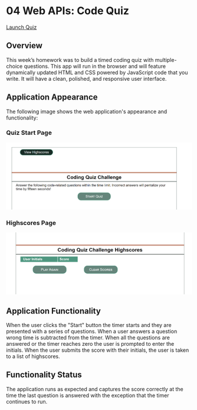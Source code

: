 # 04 Web APIs: Code Quiz

[Launch Quiz](https://pdxbellasaurus.github.io/UofO04webApi/)

## Overview
This week’s homework was to build a timed coding quiz with multiple-choice questions. This app will run in the browser and will feature dynamically updated HTML and CSS powered by JavaScript code that you write. It will have a clean, polished, and responsive user interface. 

## Application Appearance
The following image shows the web application's appearance and functionality:

### Quiz Start Page
![quiz start page](./assets/img/Capture.PNG)

### Highscores Page
![Highscores Page](./assets/img/Capture1.PNG)

## Application Functionality
When the user clicks the "Start" button the timer starts and they are presented with a series of questions. When a user answers a question wrong time is subtracted from the timer. When all the questions are answered or the timer reaches zero the user is prompted to enter the initials. When the user submits the score with their initials, the user is taken to a list of highscores.

## Functionality Status
The application runs as expected and captures the score correctly at the time the last question is answered with the exception that the timer continues to run.
 
